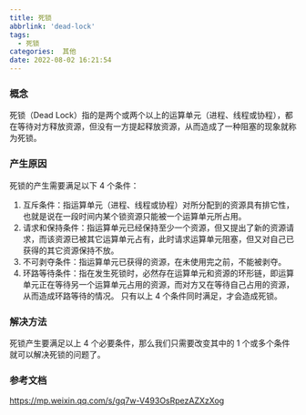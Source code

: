 ```yaml
---
title: 死锁
abbrlink: 'dead-lock'
tags: 
  - 死锁
categories:  其他
date: 2022-08-02 16:21:54
---
```


### 概念
死锁（Dead Lock）指的是两个或两个以上的运算单元（进程、线程或协程），都在等待对方释放资源，但没有一方提起释放资源，从而造成了一种阻塞的现象就称为死锁。

### 产生原因
死锁的产生需要满足以下 4 个条件：
1. 互斥条件：指运算单元（进程、线程或协程）对所分配到的资源具有排它性，也就是说在一段时间内某个锁资源只能被一个运算单元所占用。
2. 请求和保持条件：指运算单元已经保持至少一个资源，但又提出了新的资源请求，而该资源已被其它运算单元占有，此时请求运算单元阻塞，但又对自己已获得的其它资源保持不放。
3. 不可剥夺条件：指运算单元已获得的资源，在未使用完之前，不能被剥夺。
4. 环路等待条件：指在发生死锁时，必然存在运算单元和资源的环形链，即运算单元正在等待另一个运算单元占用的资源，而对方又在等待自己占用的资源，从而造成环路等待的情况。
只有以上 4 个条件同时满足，才会造成死锁。

### 解决方法
死锁产生要满足以上 4 个必要条件，那么我们只需要改变其中的 1 个或多个条件就可以解决死锁的问题了。

### 参考文档
https://mp.weixin.qq.com/s/gq7w-V493OsRpezAZXzXog